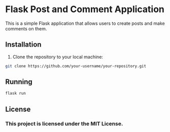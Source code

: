 # Flask Post and Comment Application

This is a simple Flask application that allows users to create posts and make comments on them.

## Installation

1. Clone the repository to your local machine:

```bash
git clone https://github.com/your-username/your-repository.git
```

## Running
```bash
flask run
```

## License
### This project is licensed under the MIT License.
